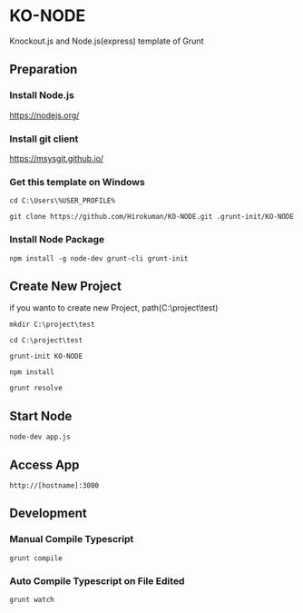 # KO-NODE
Knockout.js and Node.js(express) template of Grunt

## Preparation
### Install Node.js

https://nodejs.org/

### Install git client

https://msysgit.github.io/

### Get this template on Windows

`cd C:\Users\%USER_PROFILE%`

`git clone https://github.com/Hirokuman/KO-NODE.git .grunt-init/KO-NODE`

### Install Node Package

`npm install -g node-dev grunt-cli grunt-init`

## Create New Project

if you wanto to create new Project, path(C:\project\test)

`mkdir C:\project\test`

`cd C:\project\test`

`grunt-init KO-NODE`

`npm install`

`grunt resolve`

## Start Node

`node-dev app.js`

## Access App

`http://[hostname]:3000`

## Development
### Manual Compile Typescript

`grunt compile`

### Auto Compile Typescript on File Edited

`grunt watch`
